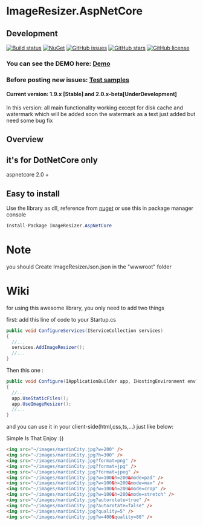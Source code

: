 
# ImageResizer.AspNetCore

## Development 



[![Build status](https://img.shields.io/appveyor/ci/keyone2693/imageresizer-aspnetcore.svg)](https://ci.appveyor.com/project/keyone2693/imageresizer-aspnetcore)
[![NuGet](https://img.shields.io/nuget/v/ImageResizer.AspNetCore.svg)](https://www.nuget.org/packages/ImageResizer.AspNetCore/)
[![GitHub issues](https://img.shields.io/github/issues/keyone2693/ImageResizer.AspNetCore.svg?maxAge=25920?style=plastic)](https://github.com/keyone2693/ImageResizer.AspNetCore/issues)
[![GitHub stars](https://img.shields.io/github/stars/keyone2693/ImageResizer.AspNetCore.svg?maxAge=25920?style=plastic)](https://github.com/keyone2693/ImageResizer.AspNetCore/stargazers)
[![GitHub license](https://img.shields.io/github/license/keyone2693/ImageResizer.AspNetCore.svg?maxAge=25920?style=plastic)](https://github.com/keyone2693/ImageResizer.AspNetCore/blob/master/LICENSE)


### You can see the DEMO here: [Demo](http://imageresizer.aspnetcore.keyone2693.ir/)

### Before posting new issues: [Test samples](https://github.com/keyone2693/ImageResizer.AspNetCore/tree/master/TestExample)


#### Current version: 1.9.x [Stable] and 2.0.x-beta[UnderDevelopment]
In this version:
all main functionality working
except for disk cache and watermark which will be added soon
the watermark as a text just added but need some bug fix

## Overview

## it's for DotNetCore only
aspnetcore 2.0 +

## Easy to install
Use the library as dll, reference from [nuget](https://www.nuget.org/packages/ImageResizer.AspNetCore/)
or use this in package manager console
```c#
Install-Package ImageResizer.AspNetCore
```


# Note 

you should Create ImageResizerJson.json in the "wwwroot" folder 

# Wiki

for using this awesome library, you only need to add two things

first:
add this line of code to your Startup.cs


```c#
public void ConfigureServices(IServiceCollection services)
{
  //...
  services.AddImageResizer();
  //...
}
```

Then this one :

```c#
public void Configure(IApplicationBuilder app, IHostingEnvironment env)
{
  //...
  app.UseStaticFiles();
  app.UseImageResizer();
  //...
}
```
and you can use it in your client-side(html,css,ts,...) just like below:

Simple Is That Enjoy :))

```html
<img src="~/images/mardinCity.jpg?w=200" />
<img src="~/images/mardinCity.jpg?h=300" />
<img src="~/images/mardinCity.jpg?format=png" />
<img src="~/images/mardinCity.jpg?format=jpg" />
<img src="~/images/mardinCity.jpg?format=jpeg" />
<img src="~/images/mardinCity.jpg?w=100&h=200&mode=pad" />
<img src="~/images/mardinCity.jpg?w=100&h=200&mode=max" />
<img src="~/images/mardinCity.jpg?w=100&h=200&mode=crop" />
<img src="~/images/mardinCity.jpg?w=100&h=200&mode=stretch" />
<img src="~/images/mardinCity.jpg?autorotate=true" />
<img src="~/images/mardinCity.jpg?autorotate=false" />
<img src="~/images/mardinCity.jpg?quality=5" />
<img src="~/images/mardinCity.jpg?w=400&quality=80" />

```

